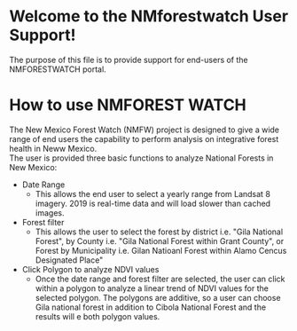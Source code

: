 # Welcome to the NMforestwatch User Support!

The purpose of this file is to provide support for end-users of the NMFORESTWATCH portal.  

# How to use NMFOREST WATCH

The New Mexico Forest Watch (NMFW) project is designed to give a wide range of end users the capability to perform analysis on integrative forest health in Neww Mexico.  
The user is provided three basic functions to analyze National Forests in New Mexico:
* Date Range
  * This allows the end user to select a yearly range from Landsat 8 imagery.  2019 is real-time data and will load slower than cached images. 
* Forest filter
  * This allows the user to select the forest by district i.e. "Gila National Forest",  by County i.e. "Gila National Forest within Grant County", or Forest by Municipality i.e. Gilan Natioanl Forest within Alamo Cencus Designated Place"
* Click Polygon to analyze NDVI values
  * Once the date range and forest filter are selected, the user can click within a polygon to analyze a linear trend of NDVI values for the selected polygon.  The polygons are additive, so a user can choose Gila national forest in addition to Cibola National Forest and the results will e both polygon values. 
  

